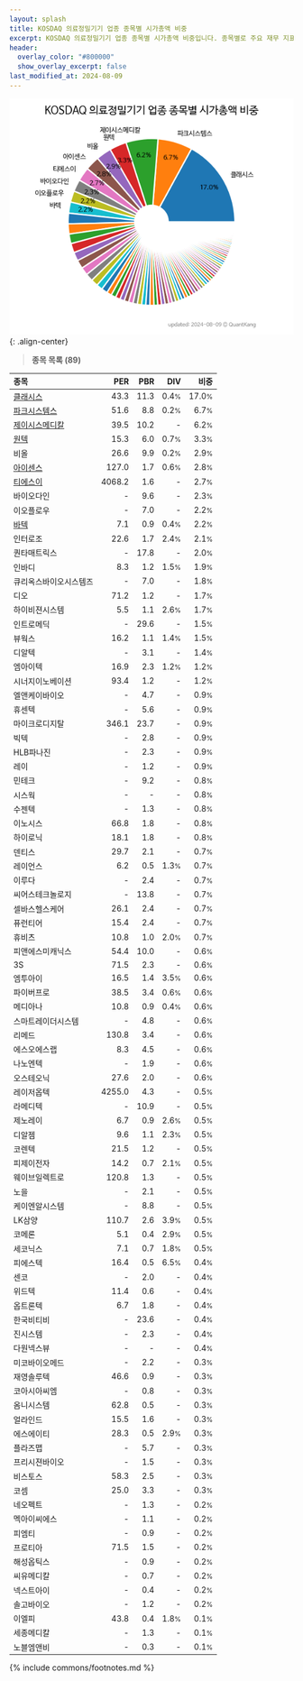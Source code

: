 ```yaml
---
layout: splash
title: KOSDAQ 의료정밀기기 업종 종목별 시가총액 비중
excerpt: KOSDAQ 의료정밀기기 업종 종목별 시가총액 비중입니다. 종목별로 주요 재무 지표를 함께 표시합니다.
header:
  overlay_color: "#800000"
  show_overlay_excerpt: false
last_modified_at: 2024-08-09
---
```



![KOSDAQ 의료정밀기기 업종 종목별 시가총액 비중](/stats/sector/images/kosdaq_업종_의료정밀기기_종목.png){: .align-center}


> **종목 목록 (89)**<a id="list"></a>

| **종목** | **PER** | **PBR** | **DIV** | **비중** |
| :------- | ------: | ------: | ------: | -------: |
| [클래시스](/214150/) | 43.3 | 11.3 | 0.4<small>%</small> | 17.0<small>%</small> |
| [파크시스템스](/140860/) | 51.6 | 8.8 | 0.2<small>%</small> | 6.7<small>%</small> |
| [제이시스메디칼](/287410/) | 39.5 | 10.2 | - | 6.2<small>%</small> |
| [원텍](/336570/) | 15.3 | 6.0 | 0.7<small>%</small> | 3.3<small>%</small> |
| 비올 | 26.6 | 9.9 | 0.2<small>%</small> | 2.9<small>%</small> |
| [아이센스](/099190/) | 127.0 | 1.7 | 0.6<small>%</small> | 2.8<small>%</small> |
| [티에스이](/131290/) | 4068.2 | 1.6 | - | 2.7<small>%</small> |
| 바이오다인 | - | 9.6 | - | 2.3<small>%</small> |
| 이오플로우 | - | 7.0 | - | 2.2<small>%</small> |
| [바텍](/043150/) | 7.1 | 0.9 | 0.4<small>%</small> | 2.2<small>%</small> |
| 인터로조 | 22.6 | 1.7 | 2.4<small>%</small> | 2.1<small>%</small> |
| 퀀타매트릭스 | - | 17.8 | - | 2.0<small>%</small> |
| 인바디 | 8.3 | 1.2 | 1.5<small>%</small> | 1.9<small>%</small> |
| 큐리옥스바이오시스템즈 | - | 7.0 | - | 1.8<small>%</small> |
| 디오 | 71.2 | 1.2 | - | 1.7<small>%</small> |
| 하이비젼시스템 | 5.5 | 1.1 | 2.6<small>%</small> | 1.7<small>%</small> |
| 인트로메딕 | - | 29.6 | - | 1.5<small>%</small> |
| 뷰웍스 | 16.2 | 1.1 | 1.4<small>%</small> | 1.5<small>%</small> |
| 디알텍 | - | 3.1 | - | 1.4<small>%</small> |
| 엠아이텍 | 16.9 | 2.3 | 1.2<small>%</small> | 1.2<small>%</small> |
| 시너지이노베이션 | 93.4 | 1.2 | - | 1.2<small>%</small> |
| 엘앤케이바이오 | - | 4.7 | - | 0.9<small>%</small> |
| 휴센텍 | - | 5.6 | - | 0.9<small>%</small> |
| 마이크로디지탈 | 346.1 | 23.7 | - | 0.9<small>%</small> |
| 빅텍 | - | 2.8 | - | 0.9<small>%</small> |
| HLB파나진 | - | 2.3 | - | 0.9<small>%</small> |
| 레이 | - | 1.2 | - | 0.9<small>%</small> |
| 민테크 | - | 9.2 | - | 0.8<small>%</small> |
| 시스웍 | - | - | - | 0.8<small>%</small> |
| 수젠텍 | - | 1.3 | - | 0.8<small>%</small> |
| 이노시스 | 66.8 | 1.8 | - | 0.8<small>%</small> |
| 하이로닉 | 18.1 | 1.8 | - | 0.8<small>%</small> |
| 덴티스 | 29.7 | 2.1 | - | 0.7<small>%</small> |
| 레이언스 | 6.2 | 0.5 | 1.3<small>%</small> | 0.7<small>%</small> |
| 이루다 | - | 2.4 | - | 0.7<small>%</small> |
| 씨어스테크놀로지 | - | 13.8 | - | 0.7<small>%</small> |
| 셀바스헬스케어 | 26.1 | 2.4 | - | 0.7<small>%</small> |
| 퓨런티어 | 15.4 | 2.4 | - | 0.7<small>%</small> |
| 휴비츠 | 10.8 | 1.0 | 2.0<small>%</small> | 0.7<small>%</small> |
| 피앤에스미캐닉스 | 54.4 | 10.0 | - | 0.6<small>%</small> |
| 3S | 71.5 | 2.3 | - | 0.6<small>%</small> |
| 엠투아이 | 16.5 | 1.4 | 3.5<small>%</small> | 0.6<small>%</small> |
| 파이버프로 | 38.5 | 3.4 | 0.6<small>%</small> | 0.6<small>%</small> |
| 메디아나 | 10.8 | 0.9 | 0.4<small>%</small> | 0.6<small>%</small> |
| 스마트레이더시스템 | - | 4.8 | - | 0.6<small>%</small> |
| 리메드 | 130.8 | 3.4 | - | 0.6<small>%</small> |
| 에스오에스랩 | 8.3 | 4.5 | - | 0.6<small>%</small> |
| 나노엔텍 | - | 1.9 | - | 0.6<small>%</small> |
| 오스테오닉 | 27.6 | 2.0 | - | 0.6<small>%</small> |
| 레이저옵텍 | 4255.0 | 4.3 | - | 0.5<small>%</small> |
| 라메디텍 | - | 10.9 | - | 0.5<small>%</small> |
| 제노레이 | 6.7 | 0.9 | 2.6<small>%</small> | 0.5<small>%</small> |
| 디알젬 | 9.6 | 1.1 | 2.3<small>%</small> | 0.5<small>%</small> |
| 코렌텍 | 21.5 | 1.2 | - | 0.5<small>%</small> |
| 피제이전자 | 14.2 | 0.7 | 2.1<small>%</small> | 0.5<small>%</small> |
| 웨이브일렉트로 | 120.8 | 1.3 | - | 0.5<small>%</small> |
| 노을 | - | 2.1 | - | 0.5<small>%</small> |
| 케이엔알시스템 | - | 8.8 | - | 0.5<small>%</small> |
| LK삼양 | 110.7 | 2.6 | 3.9<small>%</small> | 0.5<small>%</small> |
| 코메론 | 5.1 | 0.4 | 2.9<small>%</small> | 0.5<small>%</small> |
| 세코닉스 | 7.1 | 0.7 | 1.8<small>%</small> | 0.5<small>%</small> |
| 피에스텍 | 16.4 | 0.5 | 6.5<small>%</small> | 0.4<small>%</small> |
| 센코 | - | 2.0 | - | 0.4<small>%</small> |
| 위드텍 | 11.4 | 0.6 | - | 0.4<small>%</small> |
| 옵트론텍 | 6.7 | 1.8 | - | 0.4<small>%</small> |
| 한국비티비 | - | 23.6 | - | 0.4<small>%</small> |
| 진시스템 | - | 2.3 | - | 0.4<small>%</small> |
| 다원넥스뷰 | - | - | - | 0.4<small>%</small> |
| 미코바이오메드 | - | 2.2 | - | 0.3<small>%</small> |
| 재영솔루텍 | 46.6 | 0.9 | - | 0.3<small>%</small> |
| 코아시아씨엠 | - | 0.8 | - | 0.3<small>%</small> |
| 옴니시스템 | 62.8 | 0.5 | - | 0.3<small>%</small> |
| 얼라인드 | 15.5 | 1.6 | - | 0.3<small>%</small> |
| 에스에이티 | 28.3 | 0.5 | 2.9<small>%</small> | 0.3<small>%</small> |
| 플라즈맵 | - | 5.7 | - | 0.3<small>%</small> |
| 프리시젼바이오 | - | 1.5 | - | 0.3<small>%</small> |
| 비스토스 | 58.3 | 2.5 | - | 0.3<small>%</small> |
| 코셈 | 25.0 | 3.3 | - | 0.3<small>%</small> |
| 네오펙트 | - | 1.3 | - | 0.2<small>%</small> |
| 멕아이씨에스 | - | 1.1 | - | 0.2<small>%</small> |
| 피엠티 | - | 0.9 | - | 0.2<small>%</small> |
| 프로티아 | 71.5 | 1.5 | - | 0.2<small>%</small> |
| 해성옵틱스 | - | 0.9 | - | 0.2<small>%</small> |
| 씨유메디칼 | - | 0.7 | - | 0.2<small>%</small> |
| 넥스트아이 | - | 0.4 | - | 0.2<small>%</small> |
| 솔고바이오 | - | 1.2 | - | 0.2<small>%</small> |
| 이엘피 | 43.8 | 0.4 | 1.8<small>%</small> | 0.1<small>%</small> |
| 세종메디칼 | - | 1.3 | - | 0.1<small>%</small> |
| 노블엠앤비 | - | 0.3 | - | 0.1<small>%</small> |

{% include commons/footnotes.md %}